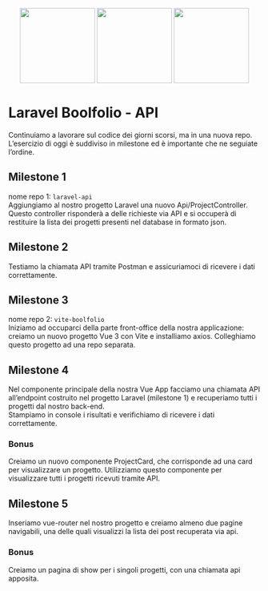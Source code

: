 <p align="center">
    <a href="https://vuejs.org" target="_blank"><img src="https://upload.wikimedia.org/wikipedia/commons/thumb/9/95/Vue.js_Logo_2.svg/1184px-Vue.js_Logo_2.svg.png" height="150"></a>
    <a href="https://laravel.com" target="_blank"><img src="https://raw.githubusercontent.com/laravel/art/master/logo-lockup/5%20SVG/2%20CMYK/1%20Full%20Color/laravel-logolockup-cmyk-red.svg" height="150"></a>
    <a href="https://sass-lang.com/" target="_blank"><img src="https://upload.wikimedia.org/wikipedia/commons/thumb/9/96/Sass_Logo_Color.svg/1200px-Sass_Logo_Color.svg.png" height="150"></a>
</p>

# Laravel Boolfolio - API

Continuiamo a lavorare sul codice dei giorni scorsi, ma in una nuova repo.  
L’esercizio di oggi è suddiviso in milestone ed è importante che ne seguiate l’ordine.  

## Milestone 1
nome repo 1: `laravel-api`  
Aggiungiamo al nostro progetto Laravel una nuovo Api/ProjectController.  
Questo controller risponderà a delle richieste via API e si occuperà di restituire la lista dei progetti presenti nel database in formato json.  

## Milestone 2
Testiamo la chiamata API tramite Postman e assicuriamoci di ricevere i dati correttamente.  

## Milestone 3
nome repo 2: `vite-boolfolio`  
Iniziamo ad occuparci della parte front-office della nostra applicazione: creiamo un nuovo progetto Vue 3 con Vite e installiamo axios. Colleghiamo questo progetto ad una repo separata.  

## Milestone 4
Nel componente principale della nostra Vue App facciamo una chiamata API all’endpoint costruito nel progetto Laravel (milestone 1) e recuperiamo tutti i progetti dal nostro back-end.  
Stampiamo in console i risultati e verifichiamo di ricevere i dati correttamente.  

### Bonus
Creiamo un nuovo componente ProjectCard, che corrisponde ad una card per visualizzare un progetto. Utilizziamo questo componente per visualizzare tutti i progetti ricevuti tramite API.

## Milestone 5
Inseriamo vue-router nel nostro progetto e creiamo almeno due pagine navigabili, una delle quali visualizzi la lista dei post recuperata via api.

### Bonus
Creiamo un pagina di show per i singoli progetti, con una chiamata api apposita.